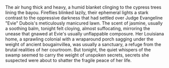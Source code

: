 The air hung thick and heavy, a humid blanket clinging to the cypress trees lining the bayou.  Fireflies blinked lazily, their ephemeral lights a stark contrast to the oppressive darkness that had settled over Judge Evangeline "Evie" Dubois's meticulously manicured lawn.  The scent of jasmine, usually a soothing balm, tonight felt cloying, almost suffocating, mirroring the unease that gnawed at Evie's usually unflappable composure.  Her Louisiana home, a sprawling colonial with a wraparound porch sagging under the weight of ancient bougainvillea, was usually a sanctuary, a refuge from the brutal realities of her courtroom. But tonight, the quiet whispers of the swamp seemed to carry the weight of unspoken secrets, secrets she suspected were about to shatter the fragile peace of her life.
